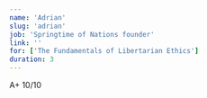 ```yaml
---
name: 'Adrian'
slug: 'adrian'
job: 'Springtime of Nations founder'
link: ''
for: ['The Fundamentals of Libertarian Ethics']
duration: 3
---
```


A+ 10/10
